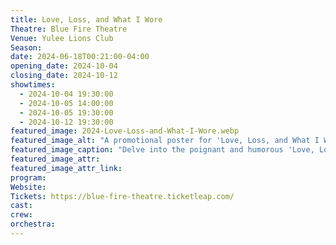 ```yaml
---
title: Love, Loss, and What I Wore
Theatre: Blue Fire Theatre
Venue: Yulee Lions Club
Season: 
date: 2024-06-18T00:21:00-04:00
opening_date: 2024-10-04
closing_date: 2024-10-12
showtimes:
  - 2024-10-04 19:30:00
  - 2024-10-05 14:00:00
  - 2024-10-05 19:30:00
  - 2024-10-12 19:30:00
featured_image: 2024-Love-Loss-and-What-I-Wore.webp
featured_image_alt: "A promotional poster for 'Love, Loss, and What I Wore' featuring a pink dress and Breast Cancer Awareness ribbon."
featured_image_caption: "Delve into the poignant and humorous 'Love, Loss, and What I Wore,' a collection of stories that weave together women's lives through their wardrobes. Presented in support of the Pinky Promise Foundation."
featured_image_attr: 
featured_image_attr_link: 
program:
Website: 
Tickets: https://blue-fire-theatre.ticketleap.com/
cast:
crew:
orchestra:
---
```

